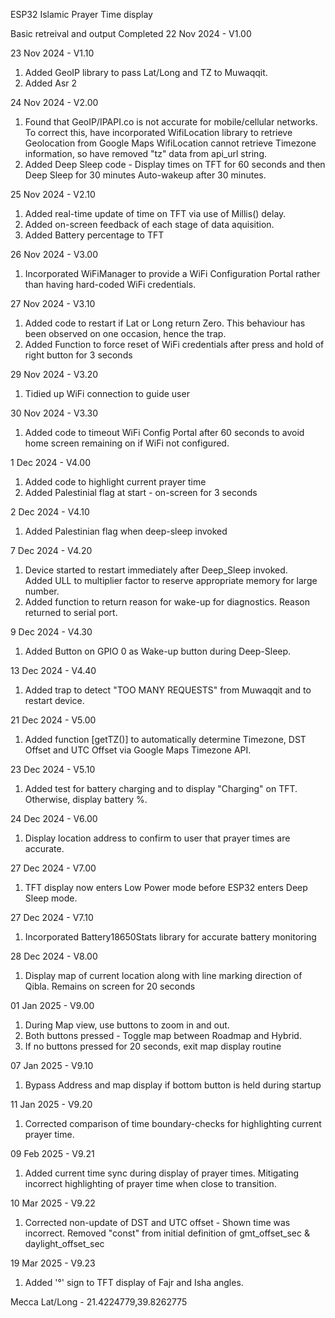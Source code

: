ESP32 Islamic Prayer Time display

Basic retreival and output Completed 22 Nov 2024 - V1.00

23 Nov 2024 - V1.10
1. Added GeoIP library to pass Lat/Long and TZ to Muwaqqit.
2. Added Asr 2

24 Nov 2024 - V2.00
1. Found that GeoIP/IPAPI.co is not accurate for mobile/cellular networks.
To correct this, have incorporated WifiLocation library to retrieve Geolocation from Google Maps
WifiLocation cannot retrieve Timezone information, so have removed "tz" data from api_url string.
2. Added Deep Sleep code - Display times on TFT for 60 seconds and then Deep Sleep for 30 minutes
Auto-wakeup after 30 minutes.

25 Nov 2024 - V2.10
1. Added real-time update of time on TFT via use of Millis() delay.
2. Added on-screen feedback of each stage of data aquisition.
3. Added Battery percentage to TFT

26 Nov 2024 - V3.00
1. Incorporated WiFiManager to provide a WiFi Configuration Portal rather than
   having hard-coded WiFi credentials.

27 Nov 2024 - V3.10
1. Added code to restart if Lat or Long return Zero.
   This behaviour has been observed on one occasion, hence the trap.
2. Added Function to force reset of WiFi credentials
   after press and hold of right button for 3 seconds

29 Nov 2024 - V3.20
1. Tidied up WiFi connection to guide user

30 Nov 2024 - V3.30
1. Added code to timeout WiFi Config Portal after 60 seconds to avoid home screen
   remaining on if WiFi not configured.

1 Dec 2024 - V4.00
1. Added code to highlight current prayer time
2. Added Palestinial flag at start - on-screen for 3 seconds

2 Dec 2024 - V4.10
1. Added Palestinian flag when deep-sleep invoked

7 Dec 2024 - V4.20
1. Device started to restart immediately after Deep_Sleep invoked.  
   Added ULL to multiplier factor to reserve appropriate memory for large number.
2. Added function to return reason for wake-up for diagnostics.
   Reason returned to serial port.

9 Dec 2024 - V4.30
1. Added Button on GPIO 0 as Wake-up button during Deep-Sleep.

13 Dec 2024 - V4.40 
1. Added trap to detect "TOO MANY REQUESTS" from Muwaqqit and to restart device.

21 Dec 2024 - V5.00
1. Added function [getTZ()] to automatically determine Timezone, DST Offset and UTC Offset via Google Maps Timezone API.

23 Dec 2024 - V5.10
1. Added test for battery charging and to display "Charging" on TFT.  Otherwise, display battery %.

24 Dec 2024 - V6.00
1. Display location address to confirm to user that prayer times are accurate.

27 Dec 2024 - V7.00
1. TFT display now enters Low Power mode before ESP32 enters Deep Sleep mode.

27 Dec 2024 - V7.10
1. Incorporated Battery18650Stats library for accurate battery monitoring

28 Dec 2024 - V8.00
1. Display map of current location along with line marking direction of Qibla.  Remains on screen for 20 seconds 

01 Jan 2025 - V9.00
1. During Map view, use buttons to zoom in and out. 
2. Both buttons pressed - Toggle map between Roadmap and Hybrid.
3. If no buttons pressed for 20 seconds, exit map display routine

07 Jan 2025 - V9.10
1. Bypass Address and map display if bottom button is held during startup

11 Jan 2025 - V9.20
1. Corrected comparison of time boundary-checks for highlighting current prayer time.

09 Feb 2025 - V9.21
1. Added current time sync during display of prayer times. Mitigating incorrect highlighting of prayer time when close to transition.

10 Mar 2025 - V9.22
1. Corrected non-update of DST and UTC offset - Shown time was incorrect.  Removed "const" from initial definition of gmt_offset_sec & daylight_offset_sec

19 Mar 2025 - V9.23
1. Added '°' sign to TFT display of Fajr and Isha angles.

Mecca Lat/Long - 21.4224779,39.8262775
